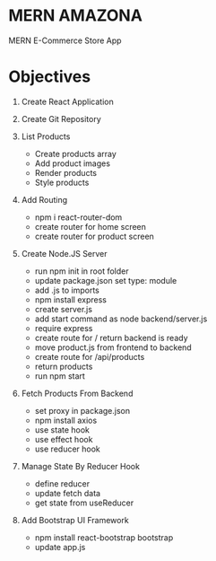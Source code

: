 # MERN AMAZONA

MERN E-Commerce Store App

# Objectives

1. Create React Application
2. Create Git Repository

3. List Products

   - Create products array
   - Add product images
   - Render products
   - Style products

4. Add Routing

   - npm i react-router-dom
   - create router for home screen
   - create router for product screen

5. Create Node.JS Server

   - run npm init in root folder
   - update package.json set type: module
   - add .js to imports
   - npm install express
   - create server.js
   - add start command as node backend/server.js
   - require express
   - create route for / return backend is ready
   - move product.js from frontend to backend
   - create route for /api/products
   - return products
   - run npm start

6. Fetch Products From Backend

   - set proxy in package.json
   - npm install axios
   - use state hook
   - use effect hook
   - use reducer hook

7. Manage State By Reducer Hook

   - define reducer
   - update fetch data
   - get state from useReducer

8. Add Bootstrap UI Framework
   - npm install react-bootstrap bootstrap
   - update app.js

